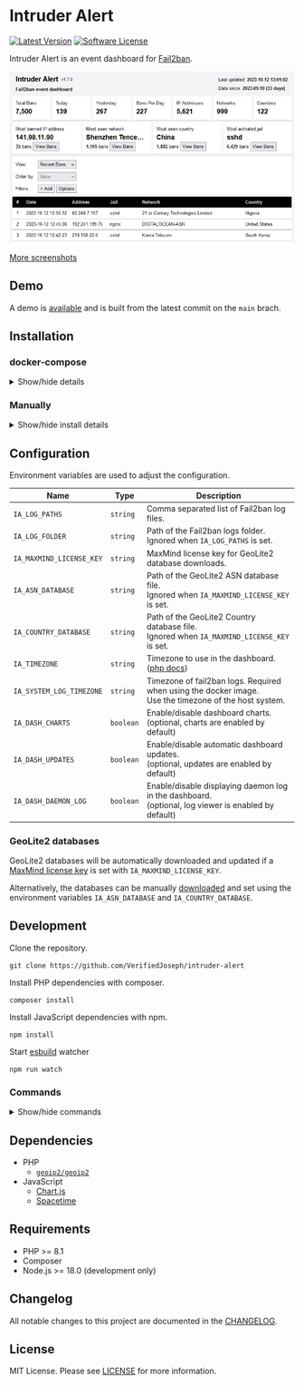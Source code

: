 # Intruder Alert

[![Latest Version](https://img.shields.io/github/release/VerifiedJoseph/intruder-alert.svg?style=flat-square)](https://github.com/VerifiedJoseph/intruder-alert/releases/latest)
[![Software License](https://img.shields.io/badge/license-MIT-brightgreen.svg?style=flat-square)](LICENSE)

Intruder Alert is an event dashboard for [Fail2ban](https://github.com/fail2ban/fail2ban).

![screenshot](screenshots/screenshot_readme.png)

[More screenshots](./docs/screenshots.md)

## Demo

A demo is [available](https://verifiedjoseph.github.io/intruder-alert/demo/) and is built from the latest commit on the `main` brach.

## Installation

### docker-compose

<details>
<summary>Show/hide details</summary>

```yaml
version: '3'

services:
  app:
    image: ghcr.io/verifiedjoseph/intruder-alert:1.15.0
    container_name: intruder-alert
    environment:
      - IA_TIMEZONE=Europe/London
      - IA_SYSTEM_LOG_TIMEZONE=UTC
      - IA_MAXMIND_LICENSE_KEY=
      - IA_LOG_FOLDER=/app/backend/data/logs
    volumes:
      - path/to/fail2ban.log:/app/backend/data/logs/fail2ban.log:ro
      - path/to/fail2ban.log.1:/app/backend/data/logs/fail2ban.log.1:ro
      - path/to/fail2ban.log.2.gz:/app/backend/data/logs/fail2ban.log.2.gz:ro
      - path/to/fail2ban.log.3.gz:/app/backend/data/logs/fail2ban.log.3.gz:ro
      - path/to/fail2ban.log.4.gz:/app/backend/data/logs/fail2ban.log.4.gz:ro
    ports:
      - '127.0.0.1:8080:8080'
    security_opt:
      - no-new-privileges:true
```

</details>

### Manually

<details>
<summary>Show/hide install details</summary>

1) Download the [latest release](https://github.com/VerifiedJoseph/intruder-alert/releases/latest) to your web server and extract the zip archive.

2) Configure the application using `backend/config.php` copied from [`backend/config.example.php`](backend/config.example.php).

	```
	cp backend/config.example.php backend/config.php
	```

3) Create a scheduled task with cron (below) or similar that runs `backend\cron.php` at least once an hour.

	```
	1 * * * * php path/to/intruder-alert/backend/cron.php
	```

**Notes**

The backend folder does not need to be reachable in the browser and access should blocked. 

The scheduled task needs to run as root or a user with permission to read the fail2ban logs.
</details>

## Configuration

Environment variables are used to adjust the configuration.

| Name                    | Type      | Description                                                                                              |
| ------------------------| --------- | -------------------------------------------------------------------------------------------------------- |
| `IA_LOG_PATHS`          | `string`  | Comma separated list of Fail2ban log files.                                                              |
| `IA_LOG_FOLDER`         | `string`  | Path of the Fail2ban logs folder. <br> Ignored when `IA_LOG_PATHS` is set.                               |
| `IA_MAXMIND_LICENSE_KEY`| `string`  | MaxMind license key for GeoLite2 database downloads.                                                     |
| `IA_ASN_DATABASE`       | `string`  | Path of the GeoLite2 ASN database file. <br> Ignored when `IA_MAXMIND_LICENSE_KEY` is set.               |
| `IA_COUNTRY_DATABASE`   | `string`  | Path of the GeoLite2 Country database file. <br> Ignored when `IA_MAXMIND_LICENSE_KEY` is set.           |
| `IA_TIMEZONE`           | `string`  | Timezone to use in the dashboard. ([php docs](https://www.php.net/manual/en/timezones.php))              |
| `IA_SYSTEM_LOG_TIMEZONE`| `string`  | Timezone of fail2ban logs. Required when using the docker image.<br>Use the timezone of the host system. |
| `IA_DASH_CHARTS`        | `boolean` | Enable/disable dashboard charts. <br> (optional, charts are enabled by default)                          |
| `IA_DASH_UPDATES`       | `boolean` | Enable/disable automatic dashboard updates. <br> (optional, updates are enabled by default)              |
| `IA_DASH_DAEMON_LOG`    | `boolean` | Enable/disable displaying daemon log in the dashboard. <br> (optional, log viewer is enabled by default) |


### GeoLite2 databases

GeoLite2 databases will be automatically downloaded and updated if a [MaxMind license key](https://support.maxmind.com/hc/en-us/articles/4407111582235-Generate-a-License-Key) is set with `IA_MAXMIND_LICENSE_KEY`.

Alternatively, the databases can be manually [downloaded](https://dev.maxmind.com/geoip/geolite2-free-geolocation-data?lang=en) and set using the environment variables `IA_ASN_DATABASE` and `IA_COUNTRY_DATABASE`.

## Development

Clone the repository.

```
git clone https://github.com/VerifiedJoseph/intruder-alert
```

Install PHP dependencies with composer.

```
composer install
```

Install JavaScript dependencies with npm.

```
npm install
```

Start [esbuild](https://esbuild.github.io/) watcher

```
npm run watch
```

### Commands

<details>
<summary>Show/hide commands</summary>

Lint code:
```
composer lint
npm run lint
```

Fix code:
```
composer fix
npm run fix
```

Build code:
```
npm run build
```

Live code build:
```
npm run watch
```

Test code:
```
composer test
```

</details>

## Dependencies

- PHP
	- [`geoip2/geoip2`](https://github.com/maxmind/GeoIP2-php)
- JavaScript
	- [Chart.js](https://github.com/chartjs/Chart.js/)
	- [Spacetime](https://github.com/spencermountain/spacetime)

## Requirements

- PHP >= 8.1
- Composer
- Node.js >= 18.0 (development only)

## Changelog

All notable changes to this project are documented in the [CHANGELOG](CHANGELOG.md).

## License

MIT License. Please see [LICENSE](LICENSE) for more information.
